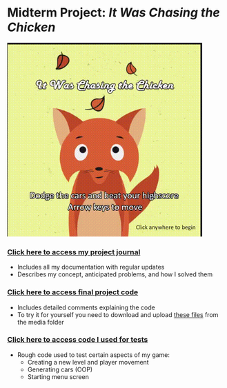 # Midterm Project: _It Was Chasing the Chicken_

![gameplay](https://github.com/l-mccarthy/IntroToIM/blob/main/midtermProject/Media/gameplay.gif)

### [Click here to access my project journal](https://github.com/l-mccarthy/IntroToIM/blob/main/midtermProject/journal.md)
* Includes all my documentation with regular updates
* Describes my concept, anticipated problems, and how I solved them

### [Click here to access final project code](https://github.com/l-mccarthy/IntroToIM/blob/main/midtermProject/midtermProject.js)
* Includes detailed comments explaining the code
* To try it for yourself you need to download and upload [these files](https://github.com/l-mccarthy/IntroToIM/tree/main/midtermProject/Media/usedInProject) from the media folder

### [Click here to access code I used for tests](https://github.com/l-mccarthy/IntroToIM/tree/main/midtermProject/Testing)
* Rough code used to test certain aspects of my game:
  * Creating a new level and player movement
  * Generating cars (OOP)
  * Starting menu screen
